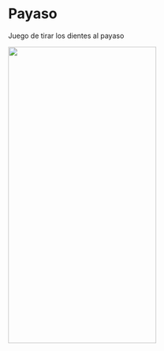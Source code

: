 # Payaso
 Juego de tirar los dientes al payaso

<img src="/Assets/payasoIcono.jpg" width="300" height="600"/>
